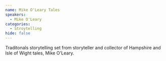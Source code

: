 ```yaml
---
name: Mike O'Leary Tales
speakers:
  - Mike O'Leary
categories:
  - Stroytelling
hide: false
---
```


Traditonals storytelling set from storyteller and collector of Hampshire and Isle of Wight tales, Mike O'Leary.